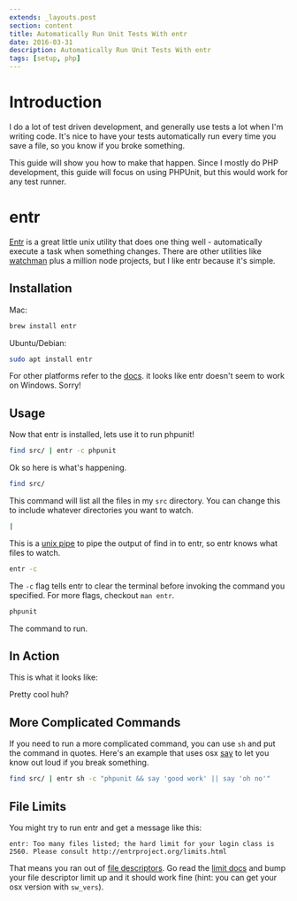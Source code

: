 ```yaml
---
extends: _layouts.post
section: content
title: Automatically Run Unit Tests With entr
date: 2016-03-31
description: Automatically Run Unit Tests With entr
tags: [setup, php]
---
```


# Introduction

I do a lot of test driven development, and generally use tests a lot when I'm writing code.  It's nice to have your tests automatically run every time you save a file, so you know if you broke something.

This guide will show you how to make that happen.  Since I mostly do PHP development, this guide will focus on using PHPUnit, but this would work for any test runner.

# entr

[Entr](http://entrproject.org/) is a great little unix utility that does one thing well - automatically execute a task when something changes.  There are other utilities like [watchman](https://facebook.github.io/watchman/) plus a million node projects, but I like entr because it's simple.

## Installation

Mac:

```sh
brew install entr
```

Ubuntu/Debian:

```sh
sudo apt install entr
```

For other platforms refer to the [docs](https://bitbucket.org/eradman/entr/).  it looks like entr doesn't seem to work on Windows.  Sorry!

## Usage

Now that entr is installed, lets use it to run phpunit!

```sh
find src/ | entr -c phpunit
```

Ok so here is what's happening.

```sh
find src/
```

This command will list all the files in my `src` directory.  You can change this to include whatever directories you want to watch.

```sh
|
```

This is a [unix pipe](https://en.wikipedia.org/wiki/Pipeline_(Unix)) to pipe the output of find in to entr, so entr knows what files to watch.

```sh
entr -c
```

The `-c` flag tells entr to clear the terminal before invoking the command you specified.  For more flags, checkout `man entr`.

```sh
phpunit
```

The command to run.

## In Action

This is what it looks like:

<script type="text/javascript" src="https://asciinema.org/a/c7s87g8ar1yva0uotmmphgi4s.js" id="asciicast-c7s87g8ar1yva0uotmmphgi4s" async></script>

Pretty cool huh?

## More Complicated Commands

If you need to run a more complicated command, you can use `sh` and put the command in quotes.  Here's an example that uses osx [say](https://developer.apple.com/library/mac/documentation/Darwin/Reference/ManPages/man1/say.1.html) to let you know out loud if you break something.

```sh
find src/ | entr sh -c "phpunit && say 'good work' || say 'oh no'"
```

## File Limits

You might try to run entr and get a message like this:

```shell
entr: Too many files listed; the hard limit for your login class is 2560. Please consult http://entrproject.org/limits.html
```

That means you ran out of [file descriptors](https://en.wikipedia.org/wiki/File_descriptor).  Go read the [limit docs](http://entrproject.org/limits.html) and bump your file descriptor limit up and it should work fine (hint: you can get your osx version with `sw_vers`).
